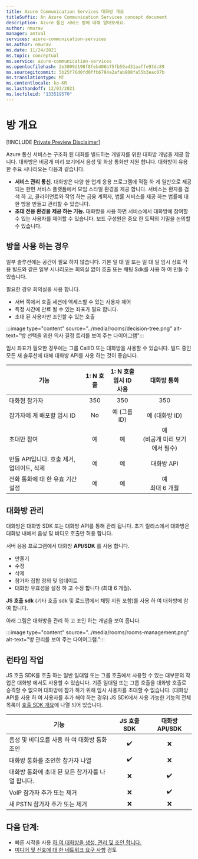 ```yaml
---
title: Azure Communication Services 대화방 개요
titleSuffix: An Azure Communication Services concept document
description: Azure 통신 서비스 방에 대해 알아보세요.
author: nmurav
manager: antval
services: azure-communication-services
ms.author: nmurav
ms.date: 11/24/2021
ms.topic: conceptual
ms.service: azure-communication-services
ms.openlocfilehash: 2e3009d198f8feb406b75fb59ad31aaffe93dc89
ms.sourcegitcommit: 5b25f76d0fd0ffb6784a2afab808fa55b3eac07b
ms.translationtype: MT
ms.contentlocale: ko-KR
ms.lasthandoff: 12/03/2021
ms.locfileid: "133519570"
---
```

# <a name="rooms-overview"></a>방 개요

[!INCLUDE [Private Preview Disclaimer](../../includes/private-preview-include-section.md)]

Azure 통신 서비스는 구조화 된 대화를 빌드하는 개발자를 위한 대화방 개념을 제공 합니다. 대화방은 비공개 미리 보기에서 음성 및 화상 통화만 지원 합니다.
대화방이 유용한 주요 시나리오는 다음과 같습니다.

- **서비스 관리 통신.** 대화방은 다양 한 업계 응용 프로그램에 적절 하 게 일반으로 제공 되는 한편 서비스 플랫폼에서 모임 스타일 환경을 제공 합니다. 서비스는 환자를 검색 하 고, 클라이언트와 작업 하는 금융 계획자, 법률 서비스를 제공 하는 법률에 대 한 방을 만들고 관리할 수 있습니다. 
- **초대 전용 환경을 제공 하는 기능.** 대화방을 사용 하면 서비스에서 대화방에 참여할 수 있는 사용자를 제어할 수 있습니다. 보드 구성원은 중요 한 토픽의 기밀을 논의할 수 있습니다.


## <a name="when-to-use-rooms"></a>방을 사용 하는 경우
일부 솔루션에는 공간이 필요 하지 않습니다. 기본 일 대 일 또는 일 대 일 임시 상호 작용 빌드와 같은 일부 시나리오는 회의실 없이 호출 또는 채팅 Sdk를 사용 하 여 만들 수 있습니다.

필요한 경우 회의실을 사용 합니다.
- 서버 쪽에서 호출 세션에 액세스할 수 있는 사용자 제어
- 특정 시간에 만료 될 수 있는 좌표가 필요 합니다.
- 초대 된 사용자만 조인할 수 있는 호출

 :::image type="content" source="../media/rooms/decision-tree.png" alt-text="방 선택을 위한 의사 결정 트리를 보여 주는 다이어그램":::

임시 좌표가 필요한 경우에는 그룹 CallID 또는 대화방을 사용할 수 있습니다. 빌드 중인 모든 새 솔루션에 대해 대화방 API를 사용 하는 것이 좋습니다.

| 기능  | 1: N 호출 | 1: N 호출 <br>임시 ID 사용</br> |  대화방 통화 | 
| ------ | :------: | :------: | :------: |
| 대화형 참가자  | 350 | 350 | 350 |
| 참가자에 게 배포할 임시 ID  | No  | 예 (그룹 ID) | 예 (대화방 ID) |
| 초대만 참여   | 예  | 예 | 예 <br>(비공개 미리 보기에서 필수)</br> |
| 만들 API입니다. 호출 제거, 업데이트, 삭제   | 예  | 예 | 대화방 API |
| 전화 통화에 대 한 유효 기간 설정   | 예  | 예 | 예 <br> 최대 6 개월 </br> |


## <a name="managing-the-rooms"></a>대화방 관리

대화방은 대화방 SDK 또는 대화방 API를 통해 관리 됩니다. 초기 릴리스에서 대화방은 대화방 내에서 음성 및 비디오 호출만 허용 합니다. 

서버 응용 프로그램에서 대화방 **API/SDK** 를 사용 합니다.
- 만들기 
- 수정
- 삭제
- 참가자 집합 정의 및 업데이트
- 대화방 유효성을 설정 하 고 수정 합니다 (최대 6 개월).

**JS 호출 sdk** (기타 호출 sdk 및 로드맵에서 채팅 지원 포함)를 사용 하 여 대화방에 참여 합니다. 


아래 그림은 대화방을 관리 하 고 조인 하는 개념을 보여 줍니다.

 :::image type="content" source="../media/rooms/rooms-management.png" alt-text="방 관리를 보여 주는 다이어그램.":::
 
 ## <a name="runtime-operations"></a>런타임 작업
 
 JS 호출 SDK를 호출 하는 일반 일대일 또는 그룹 호출에서 사용할 수 있는 대부분의 작업은 대화방 에서도 사용할 수 있습니다. 기존 일대일 또는 그룹 호출을 대화방 호출로 승격할 수 없으며 대화방에 참가 하기 위해 임시 사용자를 초대할 수 없습니다. (대화방 API를 사용 하 여 사용자를 추가 해야 하는 경우) JS SDK에서 사용 가능한 기능의 전체 목록이 [호출 SDK 개요](../voice-video-calling/calling-sdk-features.md#detailed-capabilities)에 나열 되어 있습니다.

| 기능 | JS 호출 SDK | 대화방 API/SDK |
|----------------------------------------------| :--------: | :---------: |
| 음성 및 비디오를 사용 하 여 대화방 통화 조인 | ✔️ | ❌ |
| 대화방 통화를 조인한 참가자 나열 | ✔️ | ❌ |
| 대화방 통화에 초대 된 모든 참가자를 나열 합니다. | ❌ | ✔️ |
| VoIP 참가자 추가 또는 제거  | ❌ | ✔️ |
| 새 PSTN 참가자 추가 또는 제거  | ❌ | ❌ |

## <a name="next-steps"></a>다음 단계:
-   빠른 시작을 사용 [하 여 대화방을 생성, 관리 및 조인 합니다.](../../quickstarts/rooms/get-started-rooms.md)
-   [미디어 및 신호에 대 한 네트워크 요구 사항](../voice-video-calling/network-requirements.md) 검토



